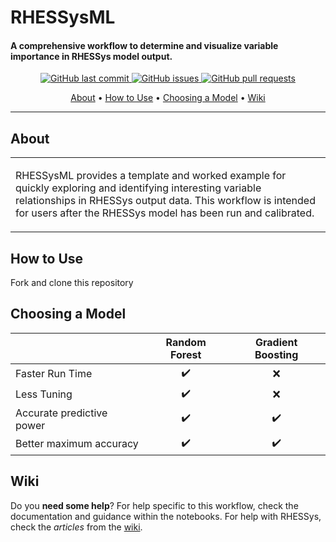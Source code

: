 
# RHESSysML

#### A comprehensive workflow to determine and visualize variable importance in RHESSys model output.

<p align="center">
    <a href="https://github.com/RHESSysML/RHESSysML/commits/main">
    <img src="https://img.shields.io/github/last-commit/RHESSysML/RHESSysML.svg?style=flat-square&logo=github&logoColor=white"
         alt="GitHub last commit">
    <a href="https://github.com/RHESSysML/RHESSysML/issues">
    <img src="https://img.shields.io/github/issues-raw/RHESSysML/RHESSysML.svg?style=flat-square&logo=github&logoColor=white"
         alt="GitHub issues">
    <a href="https://github.com/RHESSysML/RHESSysML/pulls">
    <img src="https://img.shields.io/github/issues-pr-raw/RHESSysML/RHESSysML.svg?style=flat-square&logo=github&logoColor=white"
         alt="GitHub pull requests">
</p>
      
<p align="center">
  <a href="#about">About</a> •
  <a href="#how to use">How to Use</a> •
  <a href="#choosing a model">Choosing a Model</a> •
  <a href="#wiki">Wiki</a> 
</p>

---

## About

<table>
<tr>
<td>
  
RHESSysML provides a template and worked example for quickly exploring and identifying interesting variable relationships in RHESSys output data. This workflow is intended for users after the RHESSys model has been run and calibrated. 

</td>
</tr>
</table>


## How to Use

Fork and clone this repository 


## Choosing a Model

|                            | Random Forest      | Gradient Boosting |
| -------------------------- | :----------------: | :-------------: |
| Faster Run Time            |         ✔️         |        ❌        |
| Less Tuning                |         ✔️         |        ❌        |
| Accurate predictive power  |         ✔️         |        ✔️        |
| Better maximum accuracy    |         ✔️         |        ✔️        |


## Wiki

Do you **need some help**? For help specific to this workflow, check the documentation and guidance within the notebooks. For help with RHESSys, check the _articles_ from the [wiki](https://github.com/RHESSys/RHESSys/wiki/).
